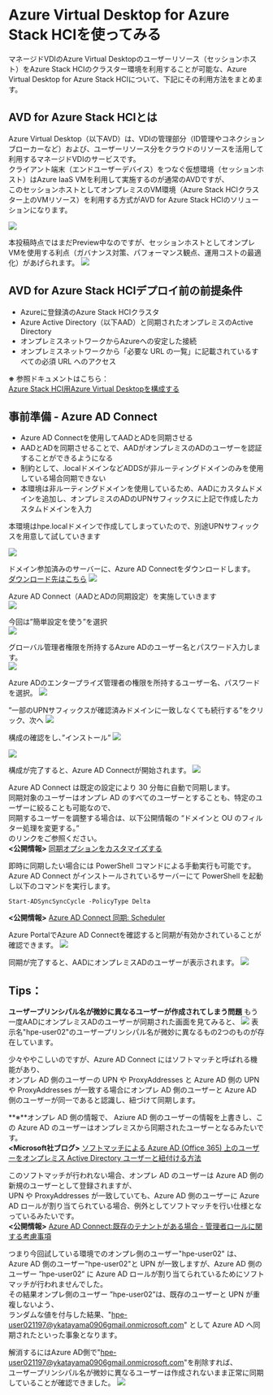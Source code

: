 # Azure Virtual Desktop for Azure Stack HCIを使ってみる
マネージドVDIのAzure Virtual Desktopのユーザーリソース（セッションホスト）をAzure Stack HCIのクラスター環境を利用することが可能な、Azure Virtual Desktop for Azure Stack HCIについて、下記にその利用方法をまとめます。


## AVD for Azure Stack HCIとは
Azure Virtual Desktop（以下AVD）は、VDIの管理部分（ID管理やコネクションブローカーなど）および、ユーザーリソース分をクラウドのリソースを活用して利用するマネージドVDIのサービスです。<br>
クライアント端末（エンドユーザーデバイス）をつなぐ仮想環境（セッションホスト）はAzure IaaS VMを利用して実施するのが通常のAVDですが、<br>
このセッションホストとしてオンプレミスのVM環境（Azure Stack HCIクラスター上のVMリソース）を利用する方式がAVD for Azure Stack HCIのソリューションになります。

![](pics/pic01.png)

本投稿時点ではまだPreview中なのですが、セッションホストとしてオンプレVMを使用する利点（ガバナンス対策、パフォーマンス観点、運用コストの最適化）があげられます。
![](pics/pic02.png)

## AVD for Azure Stack HCIデプロイ前の前提条件
- Azureに登録済のAzure Stack HCIクラスタ
- Azure Active Directory（以下AAD）と同期されたオンプレミスのActive Directory
- オンプレミスネットワークからAzureへの安定した接続
- オンプレミスネットワークから「必要な URL の一覧」に記載されているすべての必須 URL へのアクセス

**※** 参照ドキュメントはこちら：<br>
[Azure Stack HCI用Azure Virtual Desktopを構成する](https://learn.microsoft.com/ja-jp/azure/virtual-desktop/azure-stack-hci?tabs=manual-setup)


## 事前準備 - Azure AD Connect
- Azure AD Connectを使用してAADとADを同期させる
- AADとADを同期させることで、AADがオンプレミスのADのユーザーを認証することができるようになる
- 制約として、.localドメインなどADDSが非ルーティングドメインのみを使用している場合同期できない
- 本環境は非ルーティングドメインを使用しているため、AADにカスタムドメインを追加し、オンプレミスのADのUPNサフィックスに上記で作成したカスタムドメインを入力<br>

本環境はhpe.localドメインで作成してしまっていたので、別途UPNサフィックスを用意して試していきます<br>

![](pics/pic03.png)

ドメイン参加済みのサーバーに、Azure AD Connectをダウンロードします。<br>
[ダウンロード先はこちら](https://www.microsoft.com/en-us/download/details.aspx?id=47594)
![](pics/pic04.png)<br>

Azure AD Connect（AADとADの同期設定）を実施していきます<br>
![](pics/pic05.png)<br>

今回は”簡単設定を使う”を選択<br>
![](pics/pic06.png)<br>

グローバル管理者権限を所持するAzure ADのユーザー名とパスワード入力します。<br>
![](pics/pic07.png)

Azure ADのエンタープライズ管理者の権限を所持するユーザー名、パスワードを選択。
![](pics/pic08.png)

”一部のUPNサフィックスが確認済みドメインに一致しなくても続行する”をクリック、次へ
![](pics/pic10.png)

構成の確認をし、”インストール”
![](pics/pic11.png)

![](pics/pic12.png)

構成が完了すると、Azure AD Connectが開始されます。
![](pics/pic13.png)

Azure AD Connect は既定の設定により 30 分毎に自動で同期します。<br>
同期対象のユーザーはオンプレ AD のすべてのユーザーとすることも、特定のユーザーに絞ることも可能なので、<br>
同期するユーザーを調整する場合は、以下公開情報の “ドメインと OU のフィルター処理を変更する。” <br>
のリンクをご参照ください。<br>
**<公開情報>** [同期オプションをカスタマイズする](https://learn.microsoft.com/ja-jp/azure/active-directory/hybrid/how-to-connect-installation-wizard#customize-synchronization-options)

即時に同期したい場合には PowerShell コマンドによる手動実行も可能です。<br>
Azure AD Connect がインストールされているサーバーにて PowerShell を起動し以下のコマンドを実行します。<br>
```
Start-ADSyncSyncCycle -PolicyType Delta
```
**<公開情報>** [Azure AD Connect 同期: Scheduler](https://learn.microsoft.com/ja-jp/azure/active-directory/hybrid/how-to-connect-sync-feature-scheduler#start-the-scheduler)

Azure PortalでAzure AD Connectを確認すると同期が有効かされていることが確認できます。
![](pics/pic14.png)

同期が完了すると、AADにオンプレミスADのユーザーが表示されます。
![](pics/pic15.png)

## Tips：
**ユーザープリンシパル名が微妙に異なるユーザーが作成されてしまう問題**
もう一度AADにオンプレミスADのユーザーが同期された画面を見てみると、
![](pics/pic15.png)
表示名"hpe-user02"のユーザープリンシパル名が微妙に異なるもの2つのものが存在しています。

少々ややこしいのですが、Azure AD Connect にはソフトマッチと呼ばれる機能があり、<br>
オンプレ AD 側のユーザーの UPN や ProxyAddresses と Azure AD 側の UPN や ProxyAddresses が一致する場合にオンプレ AD 側のユーザーと Azure AD 側のユーザーが同一であると認識し、紐づけて同期します。<br>

**※**オンプレ AD 側の情報で、 Aziure AD 側のユーザーの情報を上書きし、この Azure AD のユーザーはオンプレミスから同期されたユーザーとなるみたいです。<br>
**<Microsoft社ブログ>** [ソフトマッチによる Azure AD (Office 365) 上のユーザーをオンプレミス Active Directory ユーザーと紐付ける方法](https://jpazureid.github.io/blog/azure-active-directory-connect/aboutSoftMatching/)

このソフトマッチが行われない場合、オンプレ AD のユーザーは Azure AD 側の新規のユーザーとして登録されますが、<br>
UPN や ProxyAddresses が一致していても、Azure AD 側のユーザーに Azure AD ロールが割り当てられている場合、例外としてソフトマッチを行い仕様となっているみたいです。<br>
**<公開情報>** [Azure AD Connect:既存のテナントがある場合 - 管理者ロールに関する考慮事項](https://learn.microsoft.com/ja-jp/azure/active-directory/hybrid/how-to-connect-install-existing-tenant#admin-role-considerations)

つまり今回試している環境でのオンプレ側のユーザー"hpe-user02" は、<br>
Azure AD 側のユーザー"hpe-user02"と UPN が一致しますが、Azure AD 側のユーザー ”hpe-user02” に Azure AD ロールが割り当てられているためにソフトマッチが行われませんでした。<br>
その結果オンプレ側のユーザー ”hpe-user02”は、既存のユーザーと UPN が重複しないよう、<br>
ランダムな値を付与した結果、"hpe-user021197@ykatayama0906gmail.onmicrosoft.com" として Azure AD へ同期されたといった事象となります。

解消するにはAzure AD側で"hpe-user021197@ykatayama0906gmail.onmicrosoft.com"を削除すれば、<br>
ユーザープリンシパル名が微妙に異なるユーザーは作成されないまま正常に同期していることが確認できました。
![](pics/pic16.png)
